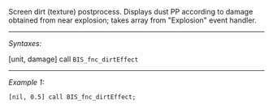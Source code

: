 Screen dirt (texture) postprocess. 
Displays dust PP according to damage obtained from near explosion; takes array from "Explosion" event handler.


---
*Syntaxes:*

[unit, damage] call `BIS_fnc_dirtEffect`

---
*Example 1:*

```sqf
[nil, 0.5] call BIS_fnc_dirtEffect;
```
